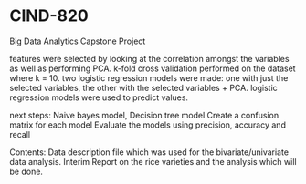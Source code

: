 # CIND-820
Big Data Analytics Capstone Project

features were selected by looking at the correlation amongst the variables as well as performing PCA.
k-fold cross validation performed on the dataset where k = 10.
two logistic regression models were made: one with just the selected variables, the other with the selected variables + PCA.
logistic regression models were used to predict values.

next steps:
Naive bayes model, Decision tree model
Create a confusion matrix for each model
Evaluate the models using precision, accuracy and recall

Contents: 
Data description file which was used for the bivariate/univariate data analysis.
Interim Report on the rice varieties and the analysis which will be done.

